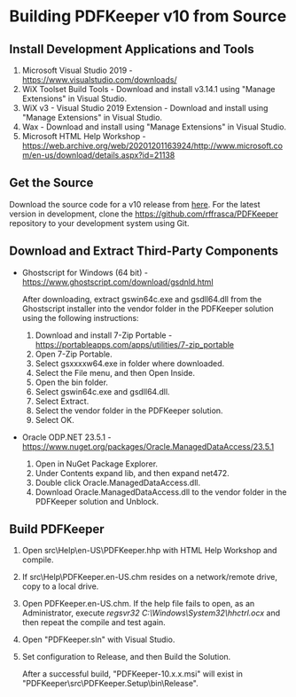 # Building PDFKeeper v10 from Source

##  Install Development Applications and Tools
1. Microsoft Visual Studio 2019 - https://www.visualstudio.com/downloads/
2. WiX Toolset Build Tools - Download and install v3.14.1 using "Manage Extensions" in Visual Studio.
3. WiX v3 - Visual Studio 2019 Extension - Download and install using "Manage Extensions" in Visual Studio.
4. Wax - Download and install using "Manage Extensions" in Visual Studio.
5. Microsoft HTML Help Workshop - https://web.archive.org/web/20201201163924/http://www.microsoft.com/en-us/download/details.aspx?id=21138

## Get the Source
Download the source code for a v10 release from [here](https://github.com/rffrasca/PDFKeeper/releases). For the latest version in development, clone the https://github.com/rffrasca/PDFKeeper repository to your development system using Git.

## Download and Extract Third-Party Components
- Ghostscript for Windows (64 bit) - https://www.ghostscript.com/download/gsdnld.html
    
    After downloading, extract gswin64c.exe and gsdll64.dll from the Ghostscript installer into the vendor folder in the PDFKeeper solution using the following instructions:
    
    1. Download and install 7-Zip Portable - https://portableapps.com/apps/utilities/7-zip_portable
    2. Open 7-Zip Portable.
    3. Select gsxxxxw64.exe in folder where downloaded.
    4. Select the File menu, and then Open Inside.
    5. Open the bin folder.
    6. Select gswin64c.exe and gsdll64.dll.
    7. Select Extract.
    8. Select the vendor folder in the PDFKeeper solution.
    9. Select OK.

- Oracle ODP.NET 23.5.1 - https://www.nuget.org/packages/Oracle.ManagedDataAccess/23.5.1
    1. Open in NuGet Package Explorer.
    2. Under Contents expand lib, and then expand net472.
    3. Double click Oracle.ManagedDataAccess.dll.
    4. Download Oracle.ManagedDataAccess.dll to the vendor folder in the PDFKeeper solution and Unblock.

## Build PDFKeeper
1. Open src\Help\en-US\PDFKeeper.hhp with HTML Help Workshop and compile.
2. If src\Help\PDFKeeper.en-US.chm resides on a network/remote drive, copy to a local drive.
3. Open PDFKeeper.en-US.chm. If the help file fails to open, as an Administrator, execute *regsvr32 C:\Windows\System32\hhctrl.ocx* and then repeat the compile and test again.
4. Open "PDFKeeper.sln" with Visual Studio.
5. Set configuration to Release, and then Build the Solution.

    After a successful build, "PDFKeeper-10.x.x.msi" will exist in "PDFKeeper\src\PDFKeeper.Setup\bin\Release".
